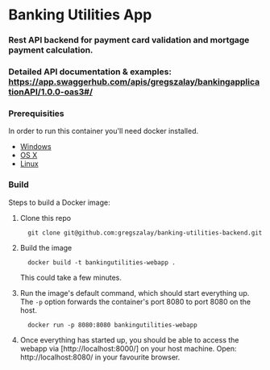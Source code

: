 # Banking Utilities App

### Rest API backend for payment card validation and mortgage payment calculation.

### Detailed API documentation & examples: https://app.swaggerhub.com/apis/gregszalay/bankingapplicationAPI/1.0.0-oas3#/

### Prerequisities

In order to run this container you'll need docker installed.

* [Windows](https://docs.docker.com/windows/started)
* [OS X](https://docs.docker.com/mac/started/)
* [Linux](https://docs.docker.com/linux/started/)

### Build

Steps to build a Docker image:

1. Clone this repo 
   
         git clone git@github.com:gregszalay/banking-utilities-backend.git

2. Build the image 
   
         docker build -t bankingutilities-webapp .

   This could take a few minutes.


4. Run the image's default command, which should start everything up. The `-p` option forwards the container's port 8080
   to port 8080 on the host. 
   
         docker run -p 8080:8080 bankingutilities-webapp

5. Once everything has started up, you should be able to access the webapp via [http://localhost:8000/] on your host
   machine. Open: http://localhost:8080/ in your favourite browser.
